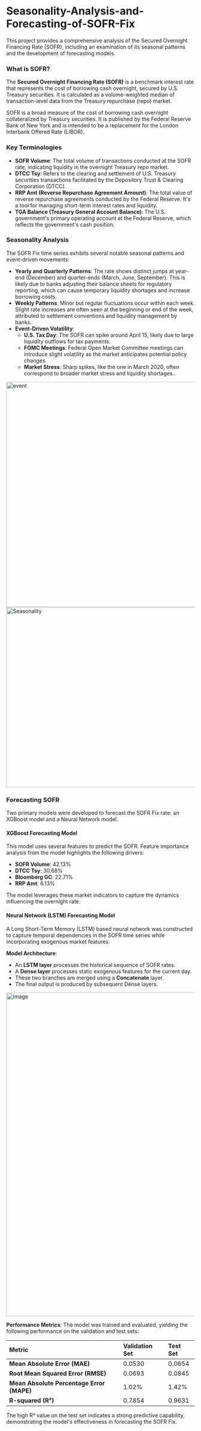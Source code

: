 # Seasonality-Analysis-and-Forecasting-of-SOFR-Fix
This project provides a comprehensive analysis of the Secured Overnight Financing Rate (SOFR), including an examination of its seasonal patterns and the development of forecasting models.

### What is SOFR?

The **Secured Overnight Financing Rate (SOFR)** is a benchmark interest rate that represents the cost of borrowing cash overnight, secured by U.S. Treasury securities. It is calculated as a volume-weighted median of transaction-level data from the Treasury repurchase (repo) market.

SOFR is a broad measure of the cost of borrowing cash overnight collateralized by Treasury securities. It is published by the Federal Reserve Bank of New York and is intended to be a replacement for the London Interbank Offered Rate (LIBOR).

### Key Terminologies

*   **SOFR Volume**: The total volume of transactions conducted at the SOFR rate, indicating liquidity in the overnight Treasury repo market.
*   **DTCC Tsy**: Refers to the clearing and settlement of U.S. Treasury securities transactions facilitated by the Depository Trust & Clearing Corporation (DTCC).
*   **RRP Amt (Reverse Repurchase Agreement Amount)**: The total value of reverse repurchase agreements conducted by the Federal Reserve. It's a tool for managing short-term interest rates and liquidity.
*   **TGA Balance (Treasury General Account Balance)**: The U.S. government's primary operating account at the Federal Reserve, which reflects the government's cash position.

### Seasonality Analysis

The SOFR Fix time series exhibits several notable seasonal patterns and event-driven movements:

*   **Yearly and Quarterly Patterns**: The rate shows distinct jumps at year-end (December) and quarter-ends (March, June, September). This is likely due to banks adjusting their balance sheets for regulatory reporting, which can cause temporary liquidity shortages and increase borrowing costs.
*   **Weekly Patterns**: Minor but regular fluctuations occur within each week. Slight rate increases are often seen at the beginning or end of the week, attributed to settlement conventions and liquidity management by banks.
*   **Event-Driven Volatility**:
    *   **U.S. Tax Day**: The SOFR can spike around April 15, likely due to large liquidity outflows for tax payments.
    *   **FOMC Meetings**: Federal Open Market Committee meetings can introduce slight volatility as the market anticipates potential policy changes.
    *   **Market Stress**: Sharp spikes, like the one in March 2020, often correspond to broader market stress and liquidity shortages..

<img width="1600" height="600" alt="event" src="https://github.com/user-attachments/assets/6f638909-da01-4f1a-9a32-37198720ce24" />

<img width="640" height="480" alt="Seasonality" src="https://github.com/user-attachments/assets/32e89ad1-95ed-48e4-a114-cedc4861fd27" />



### Forecasting SOFR

Two primary models were developed to forecast the SOFR Fix rate: an XGBoost model and a Neural Network model.

#### XGBoost Forecasting Model

This model uses several features to predict the SOFR. Feature importance analysis from the model highlights the following drivers:
*   **SOFR Volume**: 42.13%
*   **DTCC Tsy**: 30.68%
*   **Bloomberg GC**: 22.71%
*   **RRP Amt**: 6.13%

The model leverages these market indicators to capture the dynamics influencing the overnight rate.

#### Neural Network (LSTM) Forecasting Model

A Long Short-Term Memory (LSTM) based neural network was constructed to capture temporal dependencies in the SOFR time series while incorporating exogenous market features.

**Model Architecture**:
*   An **LSTM layer** processes the historical sequence of SOFR rates.
*   A **Dense layer** processes static exogenous features for the current day.
*   These two branches are merged using a **Concatenate** layer.
*   The final output is produced by subsequent Dense layers.

  <img width="1670" height="862" alt="image" src="https://github.com/user-attachments/assets/3d960057-7a96-422c-946b-ed3eba677478" />


**Performance Metrics**:
The model was trained and evaluated, yielding the following performance on the validation and test sets:

| Metric | Validation Set | Test Set |
| :--- | :--- | :--- |
| **Mean Absolute Error (MAE)** | 0.0530 | 0.0654 |
| **Root Mean Squared Error (RMSE)** | 0.0693 | 0.0845 |
| **Mean Absolute Percentage Error (MAPE)** | 1.02% | 1.42% |
| **R-squared (R²)** | 0.7854 | 0.9631 |

The high R² value on the test set indicates a strong predictive capability, demonstrating the model's effectiveness in forecasting the SOFR Fix.
